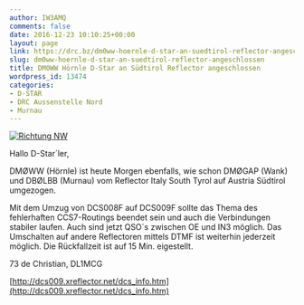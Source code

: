 ```yaml
---
author: IW3AMQ
comments: false
date: 2016-12-23 10:10:25+00:00
layout: page
link: https://drc.bz/dm0ww-hoernle-d-star-an-suedtirol-reflector-angeschlossen/
slug: dm0ww-hoernle-d-star-an-suedtirol-reflector-angeschlossen
title: DM0WW Hörnle D-Star an Südtirol Reflector angeschlossen
wordpress_id: 13474
categories:
- D-STAR
- DRC Aussenstelle Nord
- Murnau
---
```


[![Richtung NW](https://drc.bz/wp-content/uploads/2016/02/Richtung-NW-300x169.jpg)](https://drc.bz/wp-content/uploads/2016/02/Richtung-NW.jpg)

Hallo D-Star´ler,

DMØWW (Hörnle) ist heute Morgen ebenfalls, wie schon DMØGAP (Wank) und DBØLBB (Murnau)
vom Reflector Italy South Tyrol auf Austria Südtirol umgezogen.

Mit dem Umzug von DCS008F auf DCS009F sollte das Thema des fehlerhaften CCS7-Routings beendet
sein und auch die Verbindungen stabiler laufen. Auch sind jetzt QSO`s zwischen OE und IN3 möglich.
Das Umschalten auf andere Reflectoren mittels DTMF ist weiterhin jederzeit möglich.
Die Rückfallzeit ist auf 15 Min. eigestellt.

73 de Christian, DL1MCG

[http://dcs009.xreflector.net/dcs_info.htm](http://dcs009.xreflector.net/dcs_info.htm)
